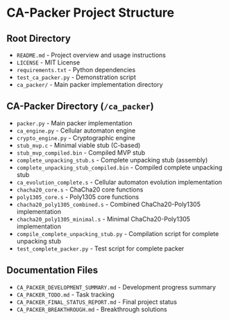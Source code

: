 # CA-Packer Project Structure

## Root Directory
- `README.md` - Project overview and usage instructions
- `LICENSE` - MIT License
- `requirements.txt` - Python dependencies
- `test_ca_packer.py` - Demonstration script
- `ca_packer/` - Main packer implementation directory

## CA-Packer Directory (`/ca_packer`)
- `packer.py` - Main packer implementation
- `ca_engine.py` - Cellular automaton engine
- `crypto_engine.py` - Cryptographic engine
- `stub_mvp.c` - Minimal viable stub (C-based)
- `stub_mvp_compiled.bin` - Compiled MVP stub
- `complete_unpacking_stub.s` - Complete unpacking stub (assembly)
- `complete_unpacking_stub_compiled.bin` - Compiled complete unpacking stub
- `ca_evolution_complete.s` - Cellular automaton evolution implementation
- `chacha20_core.s` - ChaCha20 core functions
- `poly1305_core.s` - Poly1305 core functions
- `chacha20_poly1305_combined.s` - Combined ChaCha20-Poly1305 implementation
- `chacha20_poly1305_minimal.s` - Minimal ChaCha20-Poly1305 implementation
- `compile_complete_unpacking_stub.py` - Compilation script for complete unpacking stub
- `test_complete_packer.py` - Test script for complete packer

## Documentation Files
- `CA_PACKER_DEVELOPMENT_SUMMARY.md` - Development progress summary
- `CA_PACKER_TODO.md` - Task tracking
- `CA_PACKER_FINAL_STATUS_REPORT.md` - Final project status
- `CA_PACKER_BREAKTHROUGH.md` - Breakthrough solutions